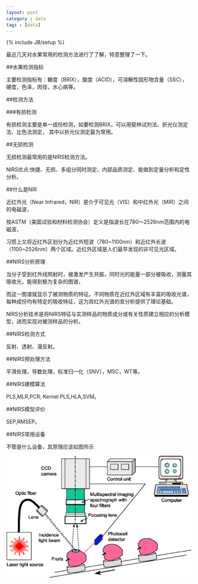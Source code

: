 ```yaml
---
layout: post
category : data 
tags : [data]
---
```

{% include JB/setup %}

最近几天对水果常用的检测方法进行了了解，特意整理了一下。


##水果检测指标

主要检测指标有：糖度（BRIX），酸度（ACID），可溶解性固形物含量（SSC），硬度，色泽，肉径，水心病等。


##检测方法

###有损检测

有损检测主要是单一成份检测，如要检测BRIX，可以用斐林试剂法、折光仪测定法、比色法测定， 其中以折光仪测定最为常用。



##无损检测

无损检测最常用的是NIRS检测方法。

NIRS优点:快捷、无损、多组分同时测定、内部品质测定、能做到定量分析和定性分析。


##什么是NIR

近红外光（Near Infrared，NIR）是介于可见光（ⅥS）和中红外光（MIR）之间的电磁波，

按ASTM（美国试验和材料检测协会）定义是指波长在780～2526nm范围内的电磁波，

习惯上又将近红外区划分为近红外短波（780~1100nm）和近红外长波（1100~2526nm）两个区域。近红外区域是人们最早发现的非可见光区域。



##NIRS分析原理

当分子受到红外线照射时，被激发产生共振，同时光的能量一部分被吸收，测量其吸收光，能得到极为复杂的图谱，

而这一图谱就显示了被测物质的特征。不同物质在近红外区域有丰富的吸收光谱，每种成份均有特定的吸收特征，这为宾红外光谱的宣分析提供了理论基础。

NIRS分析技术是将NIRS特征与实测样品的物质成分或有关性质建立相应的分析模型，进而实现对被测样品的分析。



##NIRS检测方式

反射、透射、漫反射。

##NIRS预处理方法

平滑处理，导数处理，标准归一化（SNV），MSC，WT等。

##NIRS建模算法

PLS,MLR,PCR, Kernel PLS,HLA,SVM。

##NIRS模型评价

SEP,RMSEP。


##NIRS常用设备

不管是什么设备，其原理应该如图所示

<img src="/assets/images/nirs.png" />


